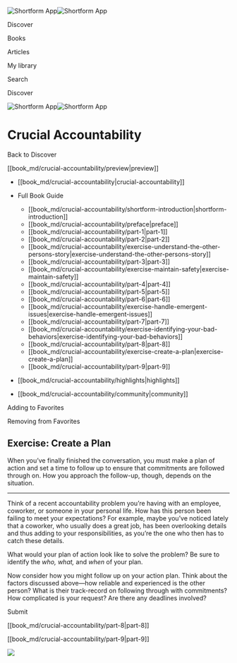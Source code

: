 ![Shortform App](/img/logo.36a2399e.svg)![Shortform App](/img/logo-dark.70c1b072.svg)

Discover

Books

Articles

My library

Search

Discover

![Shortform App](/img/logo.36a2399e.svg)![Shortform App](/img/logo-dark.70c1b072.svg)

# Crucial Accountability

Back to Discover

[[book_md/crucial-accountability/preview|preview]]

  * [[book_md/crucial-accountability|crucial-accountability]]
  * Full Book Guide

    * [[book_md/crucial-accountability/shortform-introduction|shortform-introduction]]
    * [[book_md/crucial-accountability/preface|preface]]
    * [[book_md/crucial-accountability/part-1|part-1]]
    * [[book_md/crucial-accountability/part-2|part-2]]
    * [[book_md/crucial-accountability/exercise-understand-the-other-persons-story|exercise-understand-the-other-persons-story]]
    * [[book_md/crucial-accountability/part-3|part-3]]
    * [[book_md/crucial-accountability/exercise-maintain-safety|exercise-maintain-safety]]
    * [[book_md/crucial-accountability/part-4|part-4]]
    * [[book_md/crucial-accountability/part-5|part-5]]
    * [[book_md/crucial-accountability/part-6|part-6]]
    * [[book_md/crucial-accountability/exercise-handle-emergent-issues|exercise-handle-emergent-issues]]
    * [[book_md/crucial-accountability/part-7|part-7]]
    * [[book_md/crucial-accountability/exercise-identifying-your-bad-behaviors|exercise-identifying-your-bad-behaviors]]
    * [[book_md/crucial-accountability/part-8|part-8]]
    * [[book_md/crucial-accountability/exercise-create-a-plan|exercise-create-a-plan]]
    * [[book_md/crucial-accountability/part-9|part-9]]
  * [[book_md/crucial-accountability/highlights|highlights]]
  * [[book_md/crucial-accountability/community|community]]



Adding to Favorites 

Removing from Favorites 

## Exercise: Create a Plan

When you’ve finally finished the conversation, you must make a plan of action and set a time to follow up to ensure that commitments are followed through on. How you approach the follow-up, though, depends on the situation.

* * *

Think of a recent accountability problem you’re having with an employee, coworker, or someone in your personal life. How has this person been failing to meet your expectations? For example, maybe you’ve noticed lately that a coworker, who usually does a great job, has been overlooking details and thus adding to your responsibilities, as you’re the one who then has to catch these details.

What would your plan of action look like to solve the problem? Be sure to identify the _who, what,_ and _when_ of your plan.

Now consider how you might follow up on your action plan. Think about the factors discussed above—how reliable and experienced is the other person? What is their track-record on following through with commitments? How complicated is your request? Are there any deadlines involved?

Submit 

[[book_md/crucial-accountability/part-8|part-8]]

[[book_md/crucial-accountability/part-9|part-9]]

![](https://bat.bing.com/action/0?ti=56018282&Ver=2&mid=8a96e7c6-e980-4214-9690-c09884c97b4e&sid=49fff5b0636c11eeb9c611038afc8668&vid=4a005010636c11ee80c703d4c4a7acd5&vids=0&msclkid=N&pi=0&lg=en-US&sw=800&sh=600&sc=24&nwd=1&tl=Shortform%20%7C%20Book&p=https%3A%2F%2Fwww.shortform.com%2Fapp%2Fbook%2Fcrucial-accountability%2Fexercise-create-a-plan&r=&lt=349&evt=pageLoad&sv=1&rn=961133)
